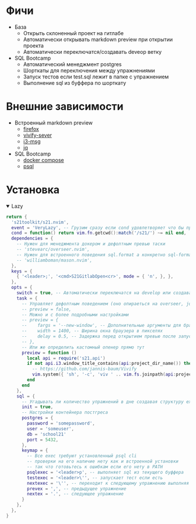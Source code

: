 # Фичи

- База
  - Открыть склоненный проект на гитлабе
  - Автоматически открывать markdown preview при открытии проекта
  - Автоматически переключатся/создавать deveop ветку
- SQL Bootcamp
  - Автоматический менеджмент postgres
  - Шорткаты для переключения между упражнениями
  - Запуск тестов если test.sql лежит в папке с упражнением
  - Выполнение sql из буффера по шорткату

# Внешние зависимости

- Встроенный markdown preview
  - [firefox](https://www.mozilla.org/en-US/firefox/)
  - [vivify-sever](https://github.com/jannis-baum/Vivify)
  - [i3-msg](https://i3wm.org/)
  - [jq](https://jqlang.org/)
- SQL Bootcamp
  - [docker compose](https://docs.docker.com/compose/)
  - [psql](https://www.postgresql.org/docs/current/app-psql.html)

# Установка

<details open>
<summary>Lazy</summary>

```lua
return {
  's21toolkit/s21.nvim',
  event = 'VeryLazy', -- Грузим сразу если cond удовлетворяет что бы превью сразу открывалось
  cond = function() return vim.fn.getcwd():match('/s21/') ~= nil end,
  dependencies = {
    -- Нужен для менеджмента докером и дефолтным превью таски
    -- 'stevearc/overseer.nvim',
    -- Нужен для встроенного поведения sql.format а конкретно sql-formatter из его репозитория
    -- 'williamboman/mason.nvim',
  },
  keys = {
    { '<leader>;', '<cmd>S21GitlabOpen<cr>', mode = { 'n', }, },
  },
  opts = {
    switch = true, -- Автоматически переключатся на develop или создавать его если ещё нету такой ветки
    task = {
      -- Управляет дефолтным поведением (оно опираеться на overseer, jq, firefox, i3, viv по этому false по дефолту)
      -- preview = false,
      -- Можно и с более подробными настройками
      -- preview = {
      --    fargs = '--new-window', -- Дополнительные аргументы для браузера
      --    width = 1400, -- Ширина окна браузера в пикселях
      --    delay = 0.5, -- Задержка перед открытием превью после запуска браузера
      -- },
      -- Или же определить кастомный опенер прямо тут
      preview = function ()
        local api = require('s21.api')
        if not api.i3.window_title_contains(api:project_dir_name()) then
          -- https://github.com/jannis-baum/Vivify
          vim.system({ 'sh', '-c', 'viv ' .. vim.fs.joinpath(api:project_root(), 'README*.md') })
        end
      end
    },
    sql = {
      -- Угадывать ли количество упражнений в дне создавая структуру ex0X/day0Y_ex0X.sql
      init = true,
      -- Настройки контейнера постгреса
      postgres = {
        password = 'somepassword',
        user = 'someuser',
        db = 'school21'
        port = 5432,
      },
      keymap = {
        -- Все exec требуют установленный psql cli
        -- проверки на его наличие нету как и встроенной установки
        -- так что готовьтесь к ошибкам если его нету в PATH
        psqlexec = '<leader>p', -- выполняет sql из текущего буффера
        testexec = '<leader>\'', -- запускает тест если есть
        nextexec = '\'', -- переходит к следующему упражнению выполняя его и прогоняя тесты если есть
        prevex = ',', -- предыдущее упражнение
        nextex = '.', -- следующее упражнение
      }
    },
  },
}
```
</details>
